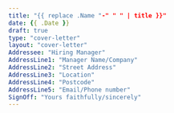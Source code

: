 ```yaml
---
title: "{{ replace .Name "-" " " | title }}"
date: {{ .Date }}
draft: true
type: "cover-letter"
layout: "cover-letter"
Addressee: "Hiring Manager"
AddressLine1: "Manager Name/Company"
AddressLine2: "Street Address"
AddressLine3: "Location"
AddressLine4: "Postcode"
AddressLine5: "Email/Phone number"
SignOff: "Yours faithfully/sincerely"
---
```


